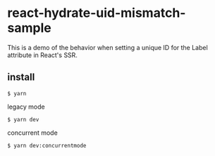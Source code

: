 # react-hydrate-uid-mismatch-sample

This is a demo of the behavior when setting a unique ID for the Label attribute in React's SSR.

## install

```
$ yarn
```

legacy mode
```
$ yarn dev
```

concurrent mode
```
$ yarn dev:concurrentmode
```